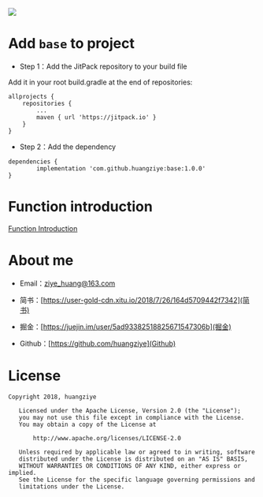 
[![](https://jitpack.io/v/huangziye/base.svg)](https://jitpack.io/#huangziye/base)

# Add ` base ` to project

- Step 1：Add the JitPack repository to your build file

Add it in your root build.gradle at the end of repositories:

```android
allprojects {
    repositories {
        ...
        maven { url 'https://jitpack.io' }
    }
}
```

- Step 2：Add the dependency

```android
dependencies {
        implementation 'com.github.huangziye:base:1.0.0'
}
```

# Function introduction

[Function Introduction](https://github.com/huangziye/base/blob/master/instruction.md)


# About me


- Email：ziye_huang@163.com

- 简书：[https://user-gold-cdn.xitu.io/2018/7/26/164d5709442f7342](简书)

- 掘金：[https://juejin.im/user/5ad93382518825671547306b](掘金)

- Github：[https://github.com/huangziye](Github)


# License

```
Copyright 2018, huangziye

   Licensed under the Apache License, Version 2.0 (the "License");
   you may not use this file except in compliance with the License.
   You may obtain a copy of the License at

       http://www.apache.org/licenses/LICENSE-2.0

   Unless required by applicable law or agreed to in writing, software
   distributed under the License is distributed on an "AS IS" BASIS,
   WITHOUT WARRANTIES OR CONDITIONS OF ANY KIND, either express or implied.
   See the License for the specific language governing permissions and
   limitations under the License.
```




